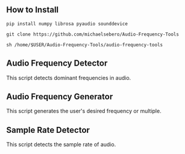 ## How to Install
```
pip install numpy librosa pyaudio sounddevice

git clone https://github.com/michaelsebero/Audio-Frequency-Tools

sh /home/$USER/Audio-Frequency-Tools/audio-frequency-tools
```

## Audio Frequency Detector
This script detects dominant frequencies in audio. 

## Audio Frequency Generator
This script generates the user's desired frequency or multiple.

## Sample Rate Detector
This script detects the sample rate of audio.

